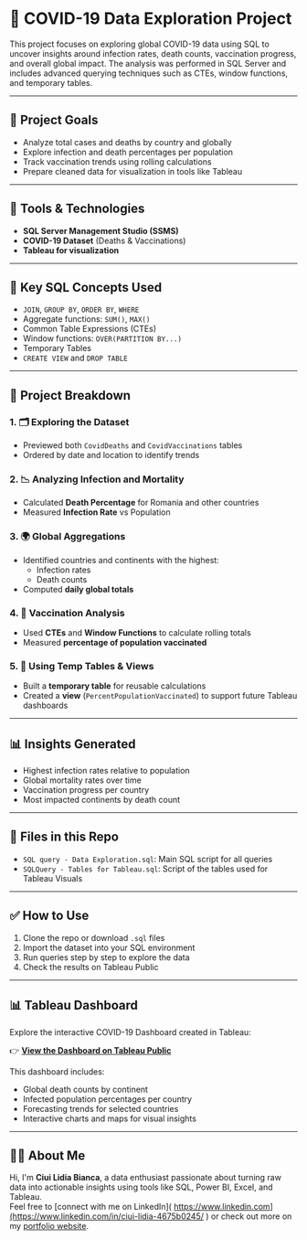 # 🦠 COVID-19 Data Exploration Project

This project focuses on exploring global COVID-19 data using SQL to uncover insights around infection rates, death counts, vaccination progress, and overall global impact. The analysis was performed in SQL Server and includes advanced querying techniques such as CTEs, window functions, and temporary tables.

---

## 📌 Project Goals

- Analyze total cases and deaths by country and globally
- Explore infection and death percentages per population
- Track vaccination trends using rolling calculations
- Prepare cleaned data for visualization in tools like Tableau

---

## 🧰 Tools & Technologies

- **SQL Server Management Studio (SSMS)**
- **COVID-19 Dataset** (Deaths & Vaccinations)
- **Tableau for visualization**

---

## 🧪 Key SQL Concepts Used

- `JOIN`, `GROUP BY`, `ORDER BY`, `WHERE`
- Aggregate functions: `SUM()`, `MAX()`
- Common Table Expressions (CTEs)
- Window functions: `OVER(PARTITION BY...)`
- Temporary Tables
- `CREATE VIEW` and `DROP TABLE`

---

## 📄 Project Breakdown

### 1. 🗂 Exploring the Dataset
- Previewed both `CovidDeaths` and `CovidVaccinations` tables
- Ordered by date and location to identify trends

### 2. 📉 Analyzing Infection and Mortality
- Calculated **Death Percentage** for Romania and other countries
- Measured **Infection Rate** vs Population

### 3. 🌍 Global Aggregations
- Identified countries and continents with the highest:
  - Infection rates
  - Death counts
- Computed **daily global totals**

### 4. 💉 Vaccination Analysis
- Used **CTEs** and **Window Functions** to calculate rolling totals
- Measured **percentage of population vaccinated**

### 5. 🧪 Using Temp Tables & Views
- Built a **temporary table** for reusable calculations
- Created a **view** (`PercentPopulationVaccinated`) to support future Tableau dashboards

---

## 📊 Insights Generated

- Highest infection rates relative to population
- Global mortality rates over time
- Vaccination progress per country
- Most impacted continents by death count

---

## 📁 Files in this Repo

- `SQL query - Data Exploration.sql`: Main SQL script for all queries
- `SQLQuery - Tables for Tableau.sql`: Script of the tables used for Tableau Visuals

---

## ✅ How to Use

1. Clone the repo or download `.sql` files
2. Import the dataset into your SQL environment
3. Run queries step by step to explore the data
4. Check the results on Tableau Public

 ---

## 📊 Tableau Dashboard

Explore the interactive COVID-19 Dashboard created in Tableau:

👉 [**View the Dashboard on Tableau Public**](https://public.tableau.com/app/profile/ciui.lidia.bianca/viz/CovidDeathsDashboard_17449900283970/Dashboard1)

This dashboard includes:
- Global death counts by continent
- Infected population percentages per country
- Forecasting trends for selected countries
- Interactive charts and maps for visual insights  

---

## 🙋‍♀️ About Me

Hi, I'm **Ciui Lidia Bianca**, a data enthusiast passionate about turning raw data into actionable insights using tools like SQL, Power BI, Excel, and Tableau.  
Feel free to [connect with me on LinkedIn]( https://www.linkedin.com](https://www.linkedin.com/in/ciui-lidia-4675b0245/ ) or check out more on my [portfolio website](https://your-portfolio-link.com).

